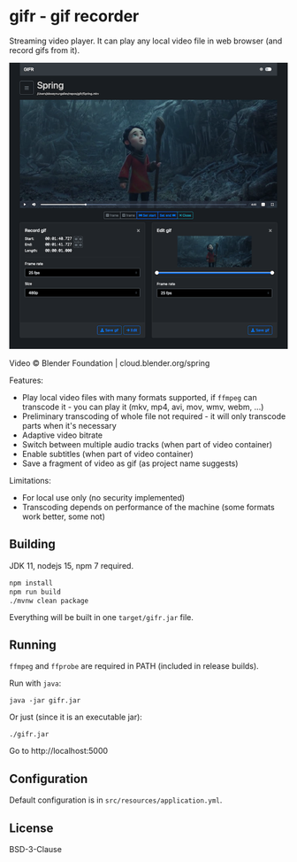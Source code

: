 gifr - gif recorder
===================

Streaming video player. It can play any local video file in web browser (and record gifs from it).

![Screenshot](public/img/screenshot.png)

Video © Blender Foundation | cloud.blender.org/spring

Features:

* Play local video files with many formats supported, 
  if `ffmpeg` can transcode it - you can play it (mkv, mp4, avi, mov, wmv, webm, ...)
* Preliminary transcoding of whole file not required - it will only transcode parts when it's necessary
* Adaptive video bitrate
* Switch between multiple audio tracks (when part of video container)
* Enable subtitles (when part of video container)
* Save a fragment of video as gif (as project name suggests)

Limitations:

* For local use only (no security implemented)
* Transcoding depends on performance of the machine (some formats work better, some not)

Building
--------

JDK 11, nodejs 15, npm 7 required.

    npm install
    npm run build
    ./mvnw clean package

Everything will be built in one `target/gifr.jar` file.

Running
-------

`ffmpeg` and `ffprobe` are required in PATH (included in release builds).

Run with `java`:

    java -jar gifr.jar

Or just (since it is an executable jar):

    ./gifr.jar

Go to http://localhost:5000

Configuration
-------------

Default configuration is in `src/resources/application.yml`.

License
-------

BSD-3-Clause

